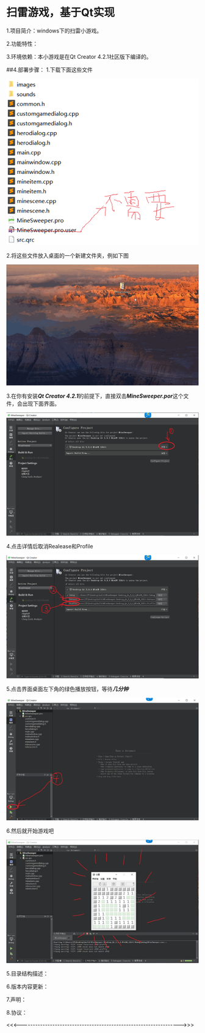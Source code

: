 # 扫雷游戏，基于Qt实现
1.项目简介：windows下的扫雷小游戏。

2.功能特性：

3.环境依赖：本小游戏是在Qt Creator 4.2.1社区版下编译的。

##4.部署步骤：
  1.下载下面这些文件  
  
  ![需要下载那些文件](readme/needs.jpg)  
  
  2.将这些文件放入桌面的一个新建文件夹，例如下图 
  
  ![示例1](readme/temp.gif)  
  
  3.在你有安装***Qt Creator 4.2.1***的前提下，直接双击***MineSweeper.por***这个文件，会出现下面界面。
  
  ![示例2](readme/temp1.jpg.png)  
  
  4.点击详情后取消Realease和Profile
  
  ![示例2](readme/temp2.jpg.png)  
  
  5.点击界面桌面左下角的绿色播放按钮，等待***几分钟***
  
  ![示例3](readme/temp3.jpg.png)  
  
  6.然后就开始游戏吧
  
  ![示例4](readme/temp4.jpg.png)  

5.目录结构描述：

6.版本内容更新：

7.声明：

8.协议：

<<<----------------------------------------------------------------->>>


